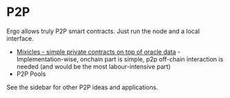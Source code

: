 # P2P

Ergo allows truly P2P smart contracts. Just run the node and a local interface.


- [Mixicles - simple private contracts on top of oracle data](https://research.chain.link/mixicles.pdf) - Implementation-wise, onchain part is simple, p2p off-chain interaction is needed (and would be the most labour-intensive part)
- P2P Pools

See the sidebar for other P2P ideas and applications. 